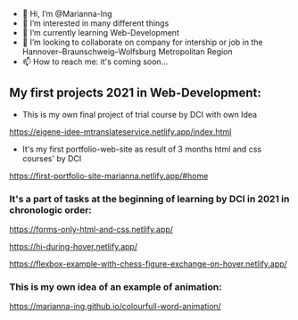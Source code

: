 - 👋 Hi, I’m @Marianna-Ing
- 👀 I’m interested in many different things
- 🌱 I’m currently learning Web-Development
- 💞️ I’m looking to collaborate on company for intership or job in the Hannover–Braunschweig–Wolfsburg Metropolitan Region
- 📫 How to reach me: it's coming soon...

## My first projects 2021 in Web-Development:

- This is my own final project of trial course by DCI with own Idea

https://eigene-idee-mtranslateservice.netlify.app/index.html

- It's my first portfolio-web-site as result of 3 months html and css courses' by DCI

https://first-portfolio-site-marianna.netlify.app/#home

### It's a part of tasks at the beginning of learning by DCI in 2021 in chronologic order:

https://forms-only-html-and-css.netlify.app/

https://hi-during-hover.netlify.app/

https://flexbox-example-with-chess-figure-exchange-on-hover.netlify.app/

<!--- ### A small example of React (only input & click) you can find here: --->

<!--- https://github.com/Marianna-Ing/react-example-app --->

### This is my own idea of an example of animation:

https://marianna-ing.github.io/colourfull-word-animation/
